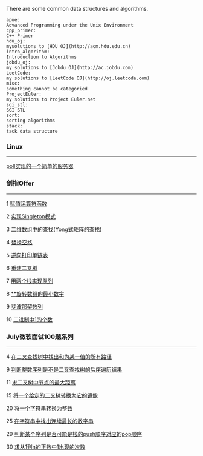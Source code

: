 There are some common data structures and algorithms.
```
apue:
Advanced Programming under the Unix Environment
cpp_primer:
C++ Primer
hdu_oj:
mysolutions to [HDU OJ](http://acm.hdu.edu.cn)
intro_algorithm:
Introduction to Algorithms
jobdu_oj:
my solutions to [Jobdu OJ](http://ac.jobdu.com)
LeetCode:
my solutions to [LeetCode OJ](http://oj.leetcode.com)
misc:
something cannot be categoried
ProjectEuler:
my solutions to Project Euler.net
sgi_stl:
SGI STL
sort:
sorting algorithms
stack:
tack data structure
```

### Linux

***

[poll实现的一个简单的服务器](https://github.com/luofengmacheng/algorithms/blob/master/apue/14_chapter/server_poll.c)

### 剑指Offer

***

1 [赋值运算符函数](https://github.com/luofengmacheng/algorithms/blob/master/interviewOffer/1.md)

2 [实现Singleton模式](https://github.com/luofengmacheng/algorithms/blob/master/interviewOffer/2.md)

3 [二维数组中的查找(Yong式矩阵的查找)](https://github.com/luofengmacheng/algorithms/blob/master/interviewOffer/3.md)

4 [替换空格](https://github.com/luofengmacheng/algorithms/blob/master/interviewOffer/4.md)

5 [逆向打印单链表](https://github.com/luofengmacheng/algorithms/blob/master/interviewOffer/5.md)

6 [重建二叉树](https://github.com/luofengmacheng/algorithms/blob/master/interviewOffer/6.md)

7 [用两个栈实现队列](https://github.com/luofengmacheng/algorithms/blob/master/interviewOffer/7.md)

8 [**旋转数组的最小数字](https://github.com/luofengmacheng/algorithms/blob/master/interviewOffer/8.md)

9 [斐波那契数列](https://github.com/luofengmacheng/algorithms/blob/master/interviewOffer/9.md)

10 [二进制中1的个数](https://github.com/luofengmacheng/algorithms/blob/master/interviewOffer/10.md)

### July微软面试100题系列

***

4 [在二叉查找树中找出和为某一值的所有路径](https://github.com/luofengmacheng/algorithms/blob/master/july_100/4.cpp)

9 [判断整数序列是不是二叉查找树的后序遍历结果](https://github.com/luofengmacheng/algorithms/blob/master/july_100/9.cpp)

11 [求二叉树中节点的最大距离](https://github.com/luofengmacheng/algorithms/blob/master/july_100/11.cpp)

15 [将一个给定的二叉树转换为它的镜像](https://github.com/luofengmacheng/algorithms/blob/master/july_100/15.cpp)

20 [将一个字符串转换为整数](https://github.com/luofengmacheng/algorithms/blob/master/LeetCode/string_to_integer.cpp)

25 [在字符串中找出连续最长的数字串](https://github.com/luofengmacheng/algorithms/blob/master/july_100/25.cpp)

29 [判断某个序列是否可能是栈的push顺序对应的pop顺序](https://github.com/luofengmacheng/algorithms/blob/master/july_100/29.cpp)

30 [求从1到n的正数中1出现的次数](https://github.com/luofengmacheng/algorithms/blob/master/july_100/30.cpp)
